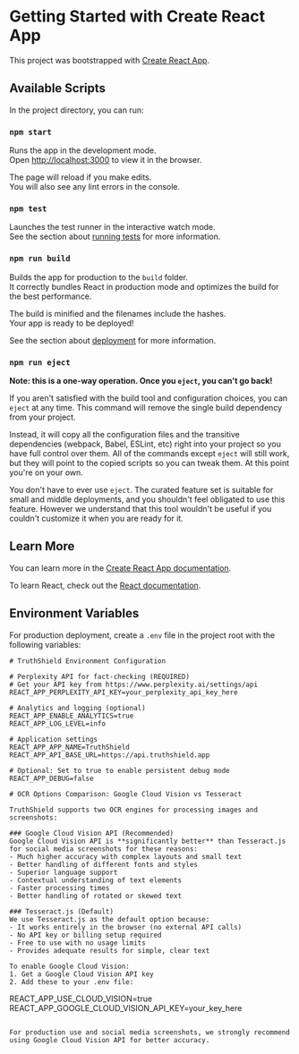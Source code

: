 # Getting Started with Create React App

This project was bootstrapped with [Create React App](https://github.com/facebook/create-react-app).

## Available Scripts

In the project directory, you can run:

### `npm start`

Runs the app in the development mode.\
Open [http://localhost:3000](http://localhost:3000) to view it in the browser.

The page will reload if you make edits.\
You will also see any lint errors in the console.

### `npm test`

Launches the test runner in the interactive watch mode.\
See the section about [running tests](https://facebook.github.io/create-react-app/docs/running-tests) for more information.

### `npm run build`

Builds the app for production to the `build` folder.\
It correctly bundles React in production mode and optimizes the build for the best performance.

The build is minified and the filenames include the hashes.\
Your app is ready to be deployed!

See the section about [deployment](https://facebook.github.io/create-react-app/docs/deployment) for more information.

### `npm run eject`

**Note: this is a one-way operation. Once you `eject`, you can't go back!**

If you aren't satisfied with the build tool and configuration choices, you can `eject` at any time. This command will remove the single build dependency from your project.

Instead, it will copy all the configuration files and the transitive dependencies (webpack, Babel, ESLint, etc) right into your project so you have full control over them. All of the commands except `eject` will still work, but they will point to the copied scripts so you can tweak them. At this point you're on your own.

You don't have to ever use `eject`. The curated feature set is suitable for small and middle deployments, and you shouldn't feel obligated to use this feature. However we understand that this tool wouldn't be useful if you couldn't customize it when you are ready for it.

## Learn More

You can learn more in the [Create React App documentation](https://facebook.github.io/create-react-app/docs/getting-started).

To learn React, check out the [React documentation](https://reactjs.org/).

## Environment Variables

For production deployment, create a `.env` file in the project root with the following variables:

```
# TruthShield Environment Configuration

# Perplexity API for fact-checking (REQUIRED)
# Get your API key from https://www.perplexity.ai/settings/api
REACT_APP_PERPLEXITY_API_KEY=your_perplexity_api_key_here

# Analytics and logging (optional)
REACT_APP_ENABLE_ANALYTICS=true
REACT_APP_LOG_LEVEL=info

# Application settings
REACT_APP_APP_NAME=TruthShield
REACT_APP_API_BASE_URL=https://api.truthshield.app

# Optional: Set to true to enable persistent debug mode
REACT_APP_DEBUG=false

# OCR Options Comparison: Google Cloud Vision vs Tesseract

TruthShield supports two OCR engines for processing images and screenshots:

### Google Cloud Vision API (Recommended)
Google Cloud Vision API is **significantly better** than Tesseract.js for social media screenshots for these reasons:
- Much higher accuracy with complex layouts and small text
- Better handling of different fonts and styles
- Superior language support
- Contextual understanding of text elements
- Faster processing times
- Better handling of rotated or skewed text

### Tesseract.js (Default)
We use Tesseract.js as the default option because:
- It works entirely in the browser (no external API calls)
- No API key or billing setup required
- Free to use with no usage limits
- Provides adequate results for simple, clear text

To enable Google Cloud Vision:
1. Get a Google Cloud Vision API key
2. Add these to your .env file:
```
REACT_APP_USE_CLOUD_VISION=true
REACT_APP_GOOGLE_CLOUD_VISION_API_KEY=your_key_here
```

For production use and social media screenshots, we strongly recommend using Google Cloud Vision API for better accuracy.
